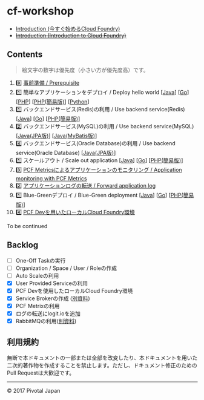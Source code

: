 # cf-workshop

* [Introduction (今すぐ始めるCloud Foundry)](http://www.slideshare.net/makingx/cloud-foundry-hackt-hacktk)
* <s>[Introduction (Introduction to Cloud Foundry)](http://www.slideshare.net/makingx/introduction-to-cloud-foundry-jjug)</s>


## Contents

> 絵文字の数字は優先度（小さい方が優先度高）です。

1. 0️⃣ [事前準備 / Prerequisite](prerequisite.md)
1. 1️⃣ 簡単なアプリケーションをデプロイ / Deploy hello world [[Java](deploy-application_java.md)] [[Go](deploy-application_go.md)] [[PHP](deploy-application_php.md)] [[PHP(簡易版)](deploy-application_php-simple.md)] [[Python](deploy-application_python.md)]
1. 1️⃣ バックエンドサービス(Redis)の利用 / Use backend service(Redis) [[Java](backend-service-redis_java.md)] [[Go](backend-service-redis_go.md)] [[PHP(簡易版)](backend-service-redis_php-simple.md)] 
1. 2️⃣ バックエンドサービス(MySQL)の利用 / Use backend service(MySQL) [[Java(JPA版)](backend-service-mysql_java.md)] [[Java(MyBatis版)](backend-service-mysql_java_mybatis.md)]
1. 4️⃣ バックエンドサービス(Oracle Database)の利用 / Use backend service(Oracle Database) [[Java(JPA版)](backend-service-oracle_java.md)]
1. 1️⃣ スケールアウト / Scale out application [[Java](scale-out_java.md)] [[Go](scale-out_go.md)] [[PHP(簡易版)](scale-out_php-simple.md)]
1. 3️⃣ [PCF Metricsによるアプリケーションのモニタリング / Application monitoring with PCF Metrics](pcf-metrics.md) 
1. 2️⃣ [アプリケーションログの転送 / Forward application log](logging.md)
1. 1️⃣ Blue-Greenデプロイ / Blue-Green deployment [[Java](blue-green-deployment_java.md)] [[Go](blue-green-deployment_go.md)] [[PHP(簡易版)](blue-green-deployment_php-simple.md)]
1. 4️⃣ [PCF Devを用いたローカルCloud Foundry環境](pcf-dev.md)

To be continued

## Backlog

- [ ] One-Off Taskの実行
- [ ] Organization / Space / User / Roleの作成
- [ ] Auto Scaleの利用
- [x] User Provided Serviceの利用
- [x] PCF Devを使用したローカルCloud Foundry環境
- [x] Service Brokerの作成 ([別資料](https://github.com/Pivotal-Japan/service-broker-workshop))
- [x] PCF Metrixの利用
- [x] ログの転送にlogit.ioを追加
- [x] RabbitMQの利用([別資料](https://github.com/Pivotal-Japan/spring-cloud-stream-tutorial))

## 利用規約

無断で本ドキュメントの一部または全部を改変したり、本ドキュメントを用いた二次的著作物を作成することを禁止します。ただし、ドキュメント修正のためのPull Requestは大歓迎です。

----
© 2017 Pivotal Japan
